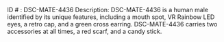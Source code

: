 ID # : DSC-MATE-4436
Description: DSC-MATE-4436 is a human male identified by its unique features, including a mouth spot, VR Rainbow LED eyes, a retro cap, and a green cross earring. DSC-MATE-4436 carries two accessories at all times, a red scarf, and a candy stick.